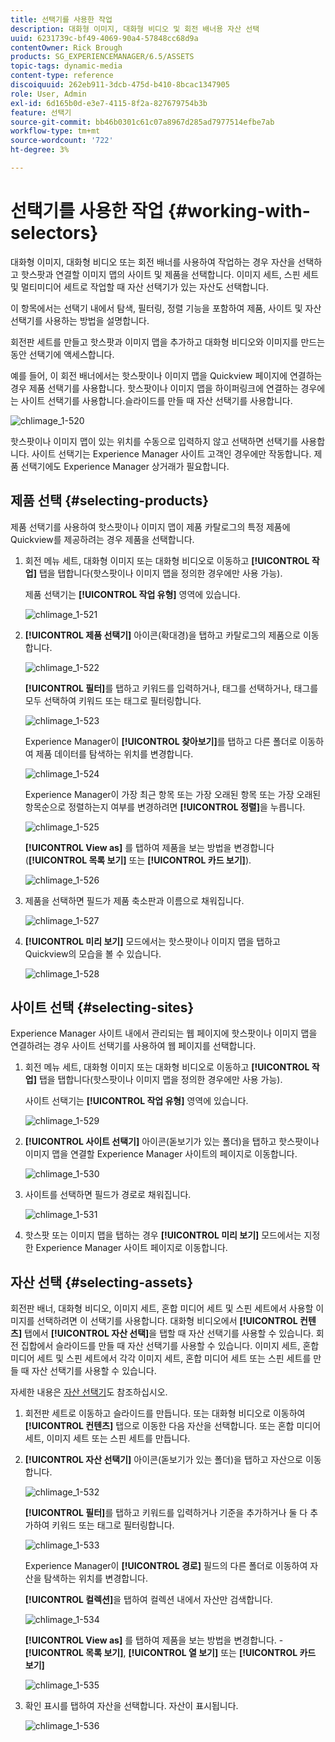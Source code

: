 ```yaml
---
title: 선택기를 사용한 작업
description: 대화형 이미지, 대화형 비디오 및 회전 배너용 자산 선택
uuid: 6231739c-bf49-4069-90a4-57848cc68d9a
contentOwner: Rick Brough
products: SG_EXPERIENCEMANAGER/6.5/ASSETS
topic-tags: dynamic-media
content-type: reference
discoiquuid: 262eb911-3dcb-475d-b410-8bcac1347905
role: User, Admin
exl-id: 6d165b0d-e3e7-4115-8f2a-827679754b3b
feature: 선택기
source-git-commit: bb46b0301c61c07a8967d285ad7977514efbe7ab
workflow-type: tm+mt
source-wordcount: '722'
ht-degree: 3%

---
```


# 선택기를 사용한 작업 {#working-with-selectors}

대화형 이미지, 대화형 비디오 또는 회전 배너를 사용하여 작업하는 경우 자산을 선택하고 핫스팟과 연결할 이미지 맵의 사이트 및 제품을 선택합니다. 이미지 세트, 스핀 세트 및 멀티미디어 세트로 작업할 때 자산 선택기가 있는 자산도 선택합니다.

이 항목에서는 선택기 내에서 탐색, 필터링, 정렬 기능을 포함하여 제품, 사이트 및 자산 선택기를 사용하는 방법을 설명합니다.

회전판 세트를 만들고 핫스팟과 이미지 맵을 추가하고 대화형 비디오와 이미지를 만드는 동안 선택기에 액세스합니다.

예를 들어, 이 회전 배너에서는 핫스팟이나 이미지 맵을 Quickview 페이지에 연결하는 경우 제품 선택기를 사용합니다. 핫스팟이나 이미지 맵을 하이퍼링크에 연결하는 경우에는 사이트 선택기를 사용합니다.슬라이드를 만들 때 자산 선택기를 사용합니다.

![chlimage_1-520](assets/chlimage_1-520.png)

핫스팟이나 이미지 맵이 있는 위치를 수동으로 입력하지 않고 선택하면 선택기를 사용합니다. 사이트 선택기는 Experience Manager 사이트 고객인 경우에만 작동합니다. 제품 선택기에도 Experience Manager 상거래가 필요합니다.

## 제품 선택 {#selecting-products}

제품 선택기를 사용하여 핫스팟이나 이미지 맵이 제품 카탈로그의 특정 제품에 Quickview를 제공하려는 경우 제품을 선택합니다.

1. 회전 메뉴 세트, 대화형 이미지 또는 대화형 비디오로 이동하고 **[!UICONTROL 작업]** 탭을 탭합니다(핫스팟이나 이미지 맵을 정의한 경우에만 사용 가능).

   제품 선택기는 **[!UICONTROL 작업 유형]** 영역에 있습니다.

   ![chlimage_1-521](assets/chlimage_1-521.png)

1. **[!UICONTROL 제품 선택기]** 아이콘(확대경)을 탭하고 카탈로그의 제품으로 이동합니다.

   ![chlimage_1-522](assets/chlimage_1-522.png)

   **[!UICONTROL 필터]**&#x200B;를 탭하고 키워드를 입력하거나, 태그를 선택하거나, 태그를 모두 선택하여 키워드 또는 태그로 필터링합니다.

   ![chlimage_1-523](assets/chlimage_1-523.png)

   Experience Manager이 **[!UICONTROL 찾아보기]**&#x200B;를 탭하고 다른 폴더로 이동하여 제품 데이터를 탐색하는 위치를 변경합니다.

   ![chlimage_1-524](assets/chlimage_1-524.png)

   Experience Manager이 가장 최근 항목 또는 가장 오래된 항목 또는 가장 오래된 항목순으로 정렬하는지 여부를 변경하려면 **[!UICONTROL 정렬]**&#x200B;을 누릅니다.

   ![chlimage_1-525](assets/chlimage_1-525.png)

   **[!UICONTROL View as]** 를 탭하여 제품을 보는 방법을 변경합니다(**[!UICONTROL 목록 보기]** 또는 **[!UICONTROL 카드 보기]**).

   ![chlimage_1-526](assets/chlimage_1-526.png)

1. 제품을 선택하면 필드가 제품 축소판과 이름으로 채워집니다.

   ![chlimage_1-527](assets/chlimage_1-527.png)

1. **[!UICONTROL 미리 보기]** 모드에서는 핫스팟이나 이미지 맵을 탭하고 Quickview의 모습을 볼 수 있습니다.

   ![chlimage_1-528](assets/chlimage_1-528.png)

## 사이트 선택 {#selecting-sites}

Experience Manager 사이트 내에서 관리되는 웹 페이지에 핫스팟이나 이미지 맵을 연결하려는 경우 사이트 선택기를 사용하여 웹 페이지를 선택합니다.

1. 회전 메뉴 세트, 대화형 이미지 또는 대화형 비디오로 이동하고 **[!UICONTROL 작업]** 탭을 탭합니다(핫스팟이나 이미지 맵을 정의한 경우에만 사용 가능).

   사이트 선택기는 **[!UICONTROL 작업 유형]** 영역에 있습니다.

   ![chlimage_1-529](assets/chlimage_1-529.png)

1. **[!UICONTROL 사이트 선택기]** 아이콘(돋보기가 있는 폴더)을 탭하고 핫스팟이나 이미지 맵을 연결할 Experience Manager 사이트의 페이지로 이동합니다.

   ![chlimage_1-530](assets/chlimage_1-530.png)

1. 사이트를 선택하면 필드가 경로로 채워집니다.

   ![chlimage_1-531](assets/chlimage_1-531.png)

1. 핫스팟 또는 이미지 맵을 탭하는 경우 **[!UICONTROL 미리 보기]** 모드에서는 지정한 Experience Manager 사이트 페이지로 이동합니다.

## 자산 선택 {#selecting-assets}

회전판 배너, 대화형 비디오, 이미지 세트, 혼합 미디어 세트 및 스핀 세트에서 사용할 이미지를 선택하려면 이 선택기를 사용합니다. 대화형 비디오에서 **[!UICONTROL 컨텐츠]** 탭에서 **[!UICONTROL 자산 선택]**&#x200B;을 탭할 때 자산 선택기를 사용할 수 있습니다. 회전 집합에서 슬라이드를 만들 때 자산 선택기를 사용할 수 있습니다. 이미지 세트, 혼합 미디어 세트 및 스핀 세트에서 각각 이미지 세트, 혼합 미디어 세트 또는 스핀 세트를 만들 때 자산 선택기를 사용할 수 있습니다.

자세한 내용은 [자산 선택기](search-assets.md#assetpicker)도 참조하십시오.

1. 회전판 세트로 이동하고 슬라이드를 만듭니다. 또는 대화형 비디오로 이동하여 **[!UICONTROL 컨텐츠]** 탭으로 이동한 다음 자산을 선택합니다. 또는 혼합 미디어 세트, 이미지 세트 또는 스핀 세트를 만듭니다.
1. **[!UICONTROL 자산 선택기]** 아이콘(돋보기가 있는 폴더)을 탭하고 자산으로 이동합니다.

   ![chlimage_1-532](assets/chlimage_1-532.png)

   **[!UICONTROL 필터]**&#x200B;를 탭하고 키워드를 입력하거나 기준을 추가하거나 둘 다 추가하여 키워드 또는 태그로 필터링합니다.

   ![chlimage_1-533](assets/chlimage_1-533.png)

   Experience Manager이 **[!UICONTROL 경로]** 필드의 다른 폴더로 이동하여 자산을 탐색하는 위치를 변경합니다.

   **[!UICONTROL 컬렉션]**&#x200B;을 탭하여 컬렉션 내에서 자산만 검색합니다.

   ![chlimage_1-534](assets/chlimage_1-534.png)

   **[!UICONTROL View as]** 를 탭하여 제품을 보는 방법을 변경합니다. - **[!UICONTROL 목록 보기]**, **[!UICONTROL 열 보기]** 또는 **[!UICONTROL 카드 보기]**

   ![chlimage_1-535](assets/chlimage_1-535.png)

1. 확인 표시를 탭하여 자산을 선택합니다. 자산이 표시됩니다.

   ![chlimage_1-536](assets/chlimage_1-536.png)
